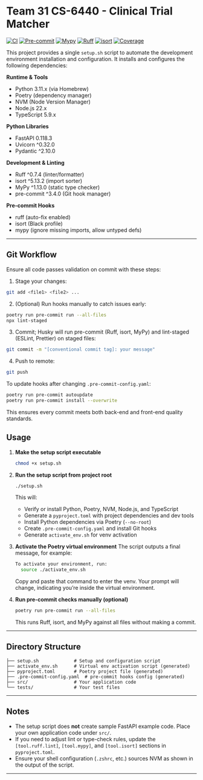 # Team 31 CS-6440 - Clinical Trial Matcher

[![CI](https://github.com/peter0083/Team31-CS-6440/actions/workflows/ci.yml/badge.svg)](https://github.com/peter0083/Team31-CS-6440/actions/workflows/ci.yml)
[![Pre-commit](https://img.shields.io/badge/pre--commit-passing-brightgreen?logo=pre-commit)](https://github.gatech.edu/jtully7/Team31-CS-6440/actions/workflows/pre-commit.yml)
[![Mypy](https://img.shields.io/badge/mypy-passing-brightgreen?logo=mypy&logoColor=ffffff)](https://github.gatech.edu/jtully7/Team31-CS-6440/actions/workflows/mypy.yml)
[![Ruff](https://img.shields.io/badge/ruff-passing-brightgreen?logo=ruff)](https://github.gatech.edu/jtully7/Team31-CS-6440/actions/workflows/ruff.yml)
[![isort](https://img.shields.io/badge/isort-passing-brightgreen?logo=python)](https://github.gatech.edu/jtully7/Team31-CS-6440/actions/workflows/isort.yml)
[![Coverage](https://img.shields.io/codecov/c/github/jtully7/Team31-CS-6440.svg?logo=codecov)](https://codecov.io/gh/jtully7/Team31-CS-6440)


This project provides a single `setup.sh` script to automate the development environment installation and configuration. It installs and configures the following dependencies:

**Runtime & Tools**
- Python 3.11.x (via Homebrew)
- Poetry (dependency manager)
- NVM (Node Version Manager)
- Node.js 22.x
- TypeScript 5.9.x

**Python Libraries**
- FastAPI 0.118.3
- Uvicorn ^0.32.0
- Pydantic ^2.10.0

**Development & Linting**
- Ruff ^0.7.4 (linter/formatter)
- isort ^5.13.2 (import sorter)
- MyPy ^1.13.0 (static type checker)
- pre-commit ^3.4.0 (Git hook manager)

**Pre-commit Hooks**
- ruff (auto-fix enabled)
- isort (Black profile)
- mypy (ignore missing imports, allow untyped defs)

---

## Git Workflow

Ensure all code passes validation on commit with these steps:

1. Stage your changes:

```bash
git add <file1> <file2> ...
```

2. (Optional) Run hooks manually to catch issues early:

```bash
poetry run pre-commit run --all-files
npx lint-staged
```

3. Commit; Husky will run pre-commit (Ruff, isort, MyPy) and lint-staged (ESLint, Prettier) on staged files:

```bash
git commit -m "[conventional commit tag]: your message"
```

4. Push to remote:

```bash
git push
```

To update hooks after changing `.pre-commit-config.yaml`:

```bash
poetry run pre-commit autoupdate
poetry run pre-commit install --overwrite
```

This ensures every commit meets both back-end and front-end quality standards.

## Usage

1. **Make the setup script executable**
   ```bash
   chmod +x setup.sh
   ```

2. **Run the setup script from project root**
   ```bash
   ./setup.sh
   ```
   This will:
   - Verify or install Python, Poetry, NVM, Node.js, and TypeScript
   - Generate a `pyproject.toml` with project dependencies and dev tools
   - Install Python dependencies via Poetry (`--no-root`)
   - Create `.pre-commit-config.yaml` and install Git hooks
   - Generate `activate_env.sh` for venv activation

3. **Activate the Poetry virtual environment**
   The script outputs a final message, for example:
   ```bash
   To activate your environment, run:
     source ./activate_env.sh
   ```
   Copy and paste that command to enter the venv. Your prompt will change, indicating you’re inside the virtual environment.

4. **Run pre-commit checks manually (optional)**
   ```bash
   poetry run pre-commit run --all-files
   ```
   This runs Ruff, isort, and MyPy against all files without making a commit.

---
## Directory Structure
```
├── setup.sh             # Setup and configuration script
├── activate_env.sh      # Virtual env activation script (generated)
├── pyproject.toml       # Poetry project file (generated)
├── .pre-commit-config.yaml  # pre-commit hooks config (generated)
├── src/                 # Your application code
└── tests/               # Your test files
```

---
## Notes
- The setup script does **not** create sample FastAPI example code. Place your own application code under `src/`.
- If you need to adjust lint or type-check rules, update the `[tool.ruff.lint]`, `[tool.mypy]`, and `[tool.isort]` sections in `pyproject.toml`.
- Ensure your shell configuration (`.zshrc`, etc.) sources NVM as shown in the output of the script.

---

